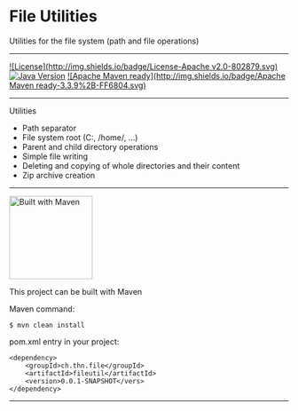 # File Utilities
Utilities for the file system (path and file operations)


---


[![License](http://img.shields.io/badge/License-Apache v2.0-802879.svg)](http://www.apache.org/licenses/LICENSE-2.0.html)
[![Java Version](http://img.shields.io/badge/Java-1.6%2B-2E6CB8.svg)](https://java.com)
[![Apache Maven ready](http://img.shields.io/badge/Apache Maven ready-3.3.9%2B-FF6804.svg)](https://maven.apache.org/)


---


Utilities

* Path separator
* File system root (C:\, /home/, ...)
* Parent and child directory operations
* Simple file writing
* Deleting and copying of whole directories and their content
* Zip archive creation








---


<img src="http://maven.apache.org/images/maven-logo-black-on-white.png" alt="Built with Maven" width="150">

This project can be built with Maven

Maven command:
```
$ mvn clean install
```

pom.xml entry in your project:
```
<dependency>
	<groupId>ch.thn.file</groupId>
	<artifactId>fileutil</artifactId>
	<version>0.0.1-SNAPSHOT</vers>
</dependency>
```

---